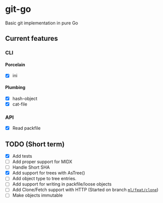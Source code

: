 # git-go

Basic git implementation in pure Go

## Current features

### CLI

#### Porcelain

- [x] ini

#### Plumbing

- [x] hash-object
- [x] cat-file

### API

- [x] Read packfile

## TODO (Short term)

- [x] Add tests
- [ ] Add proper support for MIDX
- [ ] Handle Short SHA
- [x] Add support for trees with AsTree()
- [ ] Add object type to tree entries.
- [ ] Add support for writing in packfile/loose objects
- [ ] Add Clone/Fetch support with HTTP (Started on branch [`ml/feat/clone`](https://github.com/Nivl/git-go/tree/ml/feat/clone))
- [ ] Make objects immutable
